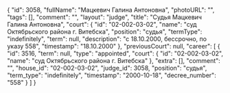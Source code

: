 {
    "id": 3058,
    "fullName": "Мацкевич Галина Антоновна",
    "photoURL": "",
    "tags": [],
    "comment": "",
    "layout": "judge",
    "title": "Судья Мацкевич Галина Антоновна",
    "court": {
        "id": "02-002-03-02",
        "name": "суд Октябрьского района г. Витебска",
        "position": "судья",
        "termType": "indefinitely",
        "term": null,
        "description": "c 18.10.2000, бессрочно, по указу 558",
        "timestamp": "18.10.2000"
    },
    "previousCourt": null,
    "career": [
        {
            "id": 3516,
            "term": null,
            "type": "appointed",
            "court": {
                "id": "02-002-03-02",
                "name": "суд Октябрьского района г. Витебска"
            },
            "extra": [],
            "comment": "",
            "house_id": "02-002-03-02",
            "judge_id": 3058,
            "position": "судья",
            "term_type": "indefinitely",
            "timestamp": "2000-10-18",
            "decree_number": "558"
        }
    ]
}